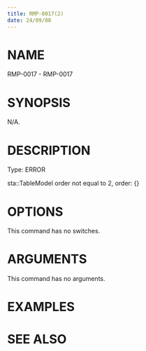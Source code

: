```yaml
---
title: RMP-0017(2)
date: 24/09/08
---
```


# NAME

RMP-0017 - RMP-0017

# SYNOPSIS

N/A.

# DESCRIPTION

Type: ERROR

sta::TableModel order not equal to 2, order: {}

# OPTIONS

This command has no switches.

# ARGUMENTS

This command has no arguments.

# EXAMPLES

# SEE ALSO
